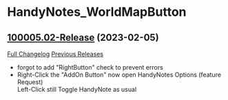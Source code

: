 # HandyNotes_WorldMapButton

## [100005.02-Release](https://github.com/fubaWoW/HandyNotes_WorldMapButton/tree/100005.02-Release) (2023-02-05)
[Full Changelog](https://github.com/fubaWoW/HandyNotes_WorldMapButton/compare/100005.01-Release...100005.02-Release) [Previous Releases](https://github.com/fubaWoW/HandyNotes_WorldMapButton/releases)

- forgot to add "RightButton" check to prevent errors  
- Right-Click the "AddOn Button" now open HandyNotes Options (feature Request)  
    Left-Click still Toggle HandyNote as usual  
